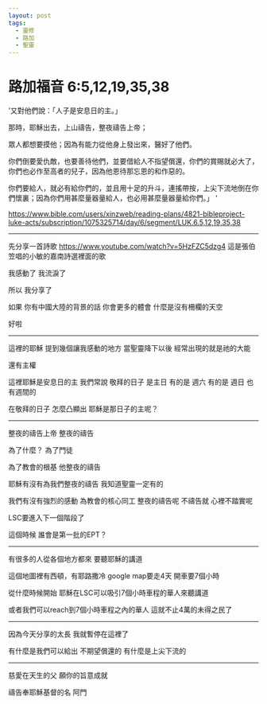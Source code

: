 ```yaml
---
layout: post
tags:
  - 靈修
  - 路加
  - 聖靈
---
```


# 路加福音 6:5,12,19,35,38

'又對他們說：「人子是安息日的主。」 

那時，耶穌出去，上山禱告，整夜禱告上帝； 

眾人都想要摸他；因為有能力從他身上發出來，醫好了他們。 

你們倒要愛仇敵，也要善待他們，並要借給人不指望償還，你們的賞賜就必大了，你們也必作至高者的兒子，因為他恩待那忘恩的和作惡的。 

你們要給人，就必有給你們的，並且用十足的升斗，連搖帶按，上尖下流地倒在你們懷裏；因為你們用甚麼量器量給人，也必用甚麼量器量給你們。」 '

https://www.bible.com/users/xinzweb/reading-plans/4821-bibleproject-luke-acts/subscription/1075325714/day/6/segment/LUK.6.5,12,19,35,38

---

先分享一首詩歌
https://www.youtube.com/watch?v=5HzFZC5dzg4
這是張伯笠唱的小敏的嘉南詩選裡面的歌

我感動了
我流淚了

所以 我分享了

如果 你有中國大陸的背景的話
你會更多的體會 什麼是沒有柵欄的天空

好啦

---

這裡的耶穌 提到幾個讓我感動的地方
當聖靈降下以後
經常出現的就是祂的大能

還有主權

這裡耶穌是安息日的主
我們常說 敬拜的日子 是主日
有的是 週六 有的是 週日 也有週間的

在敬拜的日子
怎麼凸顯出 耶穌是那日子的主呢？

---

整夜的禱告上帝
整夜的禱告

為了什麼？
為了門徒

為了教會的根基
他整夜的禱告

耶穌有沒有為我們整夜的禱告
我知道聖靈一定有的

我們有沒有強烈的感動
為教會的核心同工
整夜的禱告呢
不禱告就 心裡不踏實呢

LSC要進入下一個階段了

這個時候 誰會是第一批的EPT？

---

有很多的人從各個地方都來
要聽耶穌的講道

這個地圖裡有西頓，有耶路撒冷
google map要走4天
開車要7個小時

從什麼時候開始
耶穌在LSC可以吸引7個小時車程的華人來聽講道

或者我們可以reach到7個小時車程之內的華人
這就不止4萬的未得之民了

---

因為今天分享的太長
我就暫停在這裡了

有什麼是我們可以給出 不期望償還的
有什麼是上尖下流的

---

慈愛在天生的父
願你的旨意成就

禱告奉耶穌基督的名
阿門